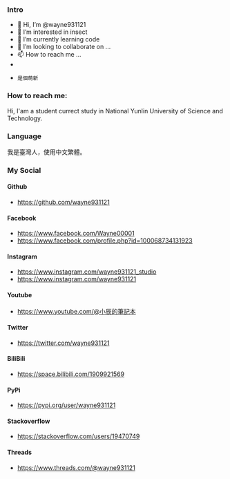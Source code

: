 ### Intro
- 👋 Hi, I’m @wayne931121
- 👀 I’m interested in insect
- 🌱 I’m currently learning code
- 💞️ I’m looking to collaborate on ...
- 📫 How to reach me ...
-     
-     是個萌新

<!---
wayne931121/wayne931121 is a ✨ special ✨ repository because its `README.md` (this file) appears on your GitHub profile.
You can click the Preview link to take a look at your changes.
--->

### How to reach me:

Hi, I'am a student currect study in National Yunlin University of Science and Technology.

### Language

我是臺灣人，使用中文繁體。

### My Social
#### Github
- https://github.com/wayne931121
#### Facebook
- https://www.facebook.com/Wayne00001
- https://www.facebook.com/profile.php?id=100068734131923
#### Instagram
- https://www.instagram.com/wayne931121_studio
- https://www.instagram.com/wayne931121
#### Youtube
- https://www.youtube.com/@小辰的筆記本
#### Twitter
- https://twitter.com/wayne931121
#### BiliBili
- https://space.bilibili.com/1909921569
#### PyPi
- https://pypi.org/user/wayne931121
#### Stackoverflow
- https://stackoverflow.com/users/19470749
#### Threads
- https://www.threads.com/@wayne931121

